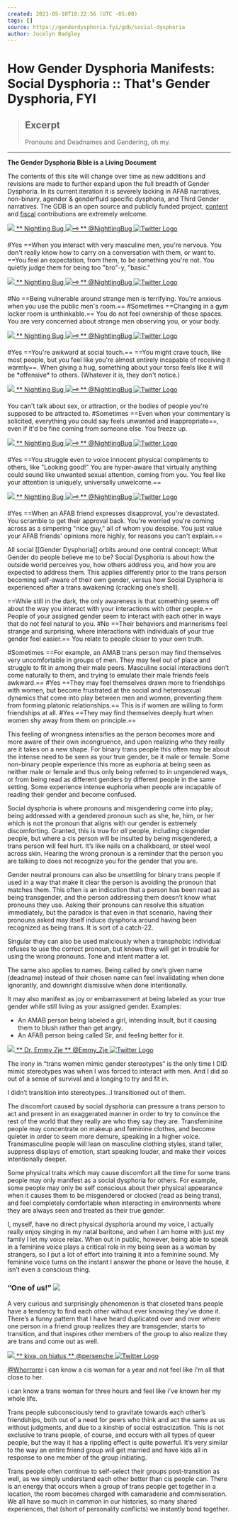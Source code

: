 ```yaml
---
created: 2021-05-10T18:22:56 (UTC -05:00)
tags: []
source: https://genderdysphoria.fyi/gdb/social-dysphoria
author: Jocelyn Badgley
---
```


# How Gender Dysphoria Manifests: Social Dysphoria :: That's Gender Dysphoria, FYI

> ## Excerpt
> Pronouns and Deadnames and Gendering, oh my.

---
**The Gender Dysphoria Bible is a Living Document**

The contents of this site will change over time as new additions and revisions are made to further expand upon the full breadth of Gender Dysphoria. In its current iteration it is severely lacking in AFAB narratives, non-binary, agender & genderfluid specific dysphoria, and Third Gender narratives. The GDB is an open source and publicly funded project, [content](https://github.com/GenderDysphoria/GenderDysphoria.fyi) and [fiscal](https://patreon.com/curvyandtrans) contributions are extremely welcome.

[](https://twitter.com/NightlingBug/status/1215718003310039040) [**![](https://genderdysphoria.fyi/tweets/NightlingBug-66ffa2075e.jpg)** ** Nightling Bug ![🗝️](https://twemoji.maxcdn.com/v/13.0.1/72x72/1f5dd.png) ** @NightlingBug ![Twitter Logo](https://genderdysphoria.fyi/tweets/logo.svg)](https://twitter.com/NightlingBug) 

#Yes ==When you interact with very masculine men, you're nervous. You don't really know how to carry on a conversation with them, or want to. ==You feel an expectation, from them, to be something you're not. You quietly judge them for being too "bro"-y, "basic."

[](https://twitter.com/NightlingBug/status/1215720411788382210) [**![](https://genderdysphoria.fyi/tweets/NightlingBug-66ffa2075e.jpg)** ** Nightling Bug ![🗝️](https://twemoji.maxcdn.com/v/13.0.1/72x72/1f5dd.png) ** @NightlingBug ![Twitter Logo](https://genderdysphoria.fyi/tweets/logo.svg)](https://twitter.com/NightlingBug) 

#No ==Being vulnerable around strange men is terrifying. You're anxious when you use the public men's room.== #Sometimes ==Changing in a gym locker room is unthinkable.== You do not feel ownership of these spaces. You are very concerned about strange men observing you, or your body.

[](https://twitter.com/NightlingBug/status/1215724301065891841) [**![](https://genderdysphoria.fyi/tweets/NightlingBug-66ffa2075e.jpg)** ** Nightling Bug ![🗝️](https://twemoji.maxcdn.com/v/13.0.1/72x72/1f5dd.png) ** @NightlingBug ![Twitter Logo](https://genderdysphoria.fyi/tweets/logo.svg)](https://twitter.com/NightlingBug) 

#Yes ==You're awkward at social touch.== ==You might crave touch, like most people, but you feel like you're almost entirely incapable of receiving it warmly==. When giving a hug, something about your torso feels like it will be \*offensive\* to others. (Whatever it is, they don't notice.)

[](https://twitter.com/NightlingBug/status/1215727546387648517) [**![](https://genderdysphoria.fyi/tweets/NightlingBug-66ffa2075e.jpg)** ** Nightling Bug ![🗝️](https://twemoji.maxcdn.com/v/13.0.1/72x72/1f5dd.png) ** @NightlingBug ![Twitter Logo](https://genderdysphoria.fyi/tweets/logo.svg)](https://twitter.com/NightlingBug) 

You can't talk about sex, or attraction, or the bodies of people you're supposed to be attracted to. #Sometimes ==Even when your commentary is solicited, everything you could say feels unwanted and inappropriate==, even if it'd be fine coming from someone else. You freeze up.

[](https://twitter.com/NightlingBug/status/1215727547780096000) [**![](https://genderdysphoria.fyi/tweets/NightlingBug-66ffa2075e.jpg)** ** Nightling Bug ![🗝️](https://twemoji.maxcdn.com/v/13.0.1/72x72/1f5dd.png) ** @NightlingBug ![Twitter Logo](https://genderdysphoria.fyi/tweets/logo.svg)](https://twitter.com/NightlingBug) 

#Yes ==You struggle even to voice innocent physical compliments to others, like "Looking good!" You are hyper-aware that virtually anything could sound like unwanted sexual attention, coming from you. You feel like your attention is uniquely, universally unwelcome.==

[](https://twitter.com/NightlingBug/status/1215731319973523456) [**![](https://genderdysphoria.fyi/tweets/NightlingBug-66ffa2075e.jpg)** ** Nightling Bug ![🗝️](https://twemoji.maxcdn.com/v/13.0.1/72x72/1f5dd.png) ** @NightlingBug ![Twitter Logo](https://genderdysphoria.fyi/tweets/logo.svg)](https://twitter.com/NightlingBug) 

#Yes ==When an AFAB friend expresses disapproval, you're devastated. You scramble to get their approval back. You're worried you're coming across as a simpering "nice guy," all of whom you despise. You just value your AFAB friends' opinions more highly, for reasons you can't explain.==

All social [[Gender Dysphoria]] orbits around one central concept: What Gender do people believe me to be? Social Dysphoria is about how the outside world perceives you, how others address you, and how you are expected to address them. This applies differently prior to the trans person becoming self-aware of their own gender, versus how Social Dysphoria is experienced after a trans awakening (cracking one’s shell).

==While still in the dark, the only awareness is that something seems off about the way you interact with your interactions with other people.== People of your assigned gender seem to interact with each other in ways that do not feel natural to you. #No ==Their behaviors and mannerisms feel strange and surprising, where interactions with individuals of your true gender feel easier.== You relate to people closer to your own truth.

#Sometimes ==For example, an AMAB trans person may find themselves very uncomfortable in groups of men. They may feel out of place and struggle to fit in among their male peers. Masculine social interactions don’t come naturally to them, and trying to emulate their male friends feels awkward.== #Yes ==They may feel themselves drawn more to friendships with women, but become frustrated at the social and heterosexual dynamics that come into play between men and women, preventing them from forming platonic relationships.== This is if women are willing to form friendships at all. #Yes ==They may find themselves deeply hurt when women shy away from them on principle.==

This feeling of wrongness intensifies as the person becomes more and more aware of their own incongruence, and upon realizing who they really are it takes on a new shape. For binary trans people this often may be about the intense need to be seen as your true gender, be it male or female. Some non-binary people experience this more as euphoria at being seen as neither male or female and thus only being referred to in ungendered ways, or from being read as different genders by different people in the same setting. Some experience intense euphoria when people are incapable of reading their gender and become confused.

Social dysphoria is where pronouns and misgendering come into play; being addressed with a gendered pronoun such as she, he, him, or her which is not the pronoun that aligns with our gender is extremely discomforting. Granted, this is true for _all_ people, including cisgender people, but where a cis person will be insulted by being misgendered, a trans person will feel hurt. It’s like nails on a chalkboard, or steel wool across skin. Hearing the wrong pronoun is a reminder that the person you are talking to does not recognize you for the gender that you are.

Gender neutral pronouns can also be unsettling for binary trans people if used in a way that make it clear the person is avoiding the pronoun that matches them. This often is an indication that a person has been read as being transgender, and the person addressing them doesn’t know what pronouns they use. Asking their pronouns can resolve this situation immediately, but the paradox is that even in that scenario, having their pronouns asked may itself induce dysphoria around having been recognized as being trans. It is sort of a catch-22.

Singular they can also be used maliciously when a transphobic individual refuses to use the correct pronoun, but knows they will get in trouble for using the wrong pronouns. Tone and intent matter a lot.

The same also applies to names. Being called by one’s given name (deadname) instead of their chosen name can feel invalidating when done ignorantly, and downright dismissive when done intentionally.

It may also manifest as joy or embarrassment at being labeled as your true gender while still living as your assigned gender. Examples:

-   An AMAB person being labeled a girl, intending insult, but it causing them to blush rather than get angry.
-   An AFAB person being called Sir, and feeling better for it.

[](https://twitter.com/Emmy_Zje/status/1219968711681040384) [**![](https://genderdysphoria.fyi/tweets/Emmy_Zje-044bd8c91c.jpg)** ** Dr. Emmy Zje ** @Emmy\_Zje ![Twitter Logo](https://genderdysphoria.fyi/tweets/logo.svg)](https://twitter.com/Emmy_Zje) 

The irony in “trans women mimic gender stereotypes” is the only time I DID mimic stereotypes was when I was forced to interact with men. And I did so out of a sense of survival and a longing to try and fit in.

I didn’t transition into stereotypes…I transitioned out of them.

The discomfort caused by social dysphoria can pressure a trans person to act and present in an exaggerated manner in order to try to convince the rest of the world that they really are who they say they are. Transfeminine people may concentrate on makeup and feminine clothes, and become quieter in order to seem more demure, speaking in a higher voice. Transmasculine people will lean on masculine clothing styles, stand taller, suppress displays of emotion, start speaking louder, and make their voices intentionally deeper.

Some physical traits which may cause discomfort all the time for some trans people may only manifest as a social dysphoria for others. For example, some people may only be self conscious about their physical appearance when it causes them to be misgendered or clocked (read as being trans), and feel completely comfortable when interacting in environments where they are always seen and treated as their true gender.

I, myself, have no direct physical dysphoria around my voice, I actually really enjoy singing in my natal baritone, and when I am home with just my family I let my voice relax. When out in public, however, being able to speak in a feminine voice plays a critical role in my being seen as a woman by strangers, so I put a lot of effort into training it into a feminine sound. My feminine voice turns on the instant I answer the phone or leave the house, it isn’t even a conscious thing.

### “One of us!” [![](https://genderdysphoria.fyi/images/svg/paragraph.svg)](https://genderdysphoria.fyi/gdb/social-dysphoria#one-of-us)

A very curious and surprisingly phenomenon is that closeted trans people have a tendency to find each other without ever knowing they’ve done it. There’s a funny pattern that I have heard duplicated over and over where one person in a friend group realizes they are transgender, starts to transition, and that inspires other members of the group to also realize they are trans and come out as well.

[](https://twitter.com/persenche/status/1137185510793678848) [**![](https://genderdysphoria.fyi/tweets/persenche-ad7f3ce82e.jpg)** ** kiva, on hiatus ** @persenche ![Twitter Logo](https://genderdysphoria.fyi/tweets/logo.svg)](https://twitter.com/persenche) 

[@Whorrorer](https://twitter.com/Whorrorer) i can know a cis woman for a year and not feel like i'm all that close to her.

i can know a trans woman for three hours and feel like i've known her my whole life.

Trans people subconsciously tend to gravitate towards each other’s friendships, both out of a need for peers who think and act the same as us without judgments, and due to a kinship of social ostracization. This is not exclusive to trans people, of course, and occurs with all types of queer people, but the way it has a rippling effect is quite powerful. It’s very similar to the way an entire friend group will get married and have kids all in response to one member of the group initiating.

Trans people often continue to self-select their groups post-transition as well, as we simply understand each other better than cis people can. There is an energy that occurs when a group of trans people get together in a location, the room becomes charged with camaraderie and commiseration. We all have so much in common in our histories, so many shared experiences, that (short of personality conflicts) we instantly bond together.
